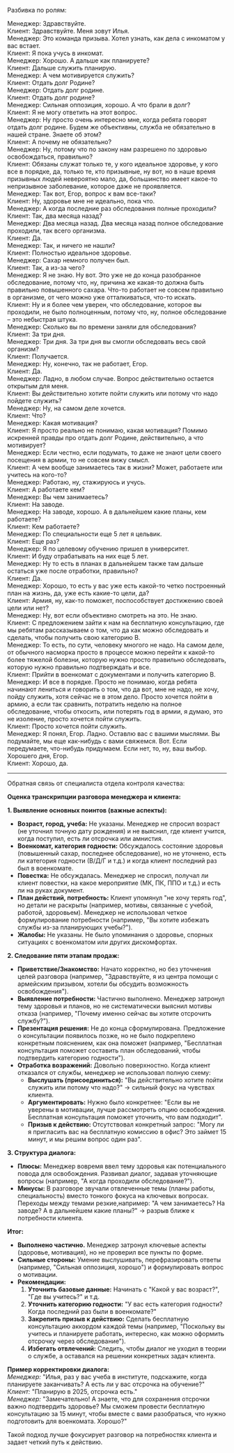 Разбивка по ролям:

Менеджер: Здравствуйте.  
Клиент: Здравствуйте. Меня зовут Илья.  
Менеджер: Это команда призыва. Хотел узнать, как дела с инкоматом у вас встает.  
Клиент: Я пока учусь в инкомат.  
Менеджер: Хорошо. А дальше как планируете?  
Клиент: Дальше служить планирую.  
Менеджер: А чем мотивируется служить?  
Клиент: Отдать долг Родине?  
Менеджер: Отдать долг родине.  
Клиент: Отдать долг родине?  
Менеджер: Сильная оппозиция, хорошо. А что брали в долг?  
Клиент: Я не могу ответить на этот вопрос.  
Менеджер: Ну просто очень интересно мне, когда ребята говорят отдать долг родине. Будем же объективны, служба не обязательно в нашей стране. Знаете об этом?  
Клиент: А почему не обязательно?  
Менеджер: Ну, потому что по закону нам разрешено по здоровью освобождаться, правильно?  
Клиент: Обязаны служат только те, у кого идеальное здоровье, у кого все в порядке, да, только те, кто призывные, ну вот, но в наше время призывных людей невероятно мало, да, большинство имеет какое-то непризывное заболевание, которое даже не проявляется.  
Менеджер: Так вот, Егор, вопрос к вам все-таки?  
Клиент: Ну, здоровье мне не идеально, пока что.  
Менеджер: А когда последние раз обследования полные проходили?  
Клиент: Так, два месяца назад?  
Менеджер: Два месяца назад. Два месяца назад полное обследование проходили, так всего организма.  
Клиент: Да.  
Менеджер: Так, и ничего не нашли?  
Клиент: Полностью идеальное здоровье.  
Менеджер: Сахар немного получен был.  
Клиент: Так, а из-за чего?  
Менеджер: Я не знаю. Ну вот. Это уже не до конца разобранное обследование, потому что, ну, причина же какая-то должна быть правильно повышенного сахара. Что-то работает не совсем правильно в организме, от чего можно уже отталкиваться, что-то искать.  
Клиент: Ну и я более чем уверен, что обследование, которое вы проходили, не было полноценным, потому что, ну, полное обследование – это небыстрая штука.  
Менеджер: Сколько вы по времени заняли для обследования?  
Клиент: За три дня.  
Менеджер: Три дня. За три дня вы смогли обследовать весь свой организм?  
Клиент: Получается.  
Менеджер: Ну, конечно, так не работает, Егор.  
Клиент: Да.  
Менеджер: Ладно, в любом случае. Вопрос действительно остается открытым для меня.  
Клиент: Вы действительно хотите пойти служить или потому что надо пойдете служить?  
Менеджер: Ну, на самом деле хочется.  
Клиент: Что?  
Менеджер: Какая мотивация?  
Клиент: Я просто реально не понимаю, какая мотивация? Помимо искренней правды про отдать долг Родине, действительно, а что мотивирует?  
Менеджер: Если честно, если подумать, то даже не знают цели своего посещения в армии, то не совсем вижу смысл.  
Клиент: А чем вообще занимаетесь так в жизни? Может, работаете или учитесь на кого-то?  
Менеджер: Работаю, ну, стажируюсь и учусь.  
Клиент: А работаете кем?  
Менеджер: Вы чем занимаетесь?  
Клиент: На заводе.  
Менеджер: На заводе, хорошо. А в дальнейшем какие планы, кем работаете?  
Клиент: Кем работаете?  
Менеджер: По специальности еще 5 лет я цельвик.  
Клиент: Еще раз?  
Менеджер: Я по целевому обучению пришел в университет.  
Клиент: И буду отрабатывать на них еще 5 лет.  
Менеджер: Ну то есть в планах в дальнейшем также там дальше остаться уже после отработки, правильно?  
Клиент: Да.  
Менеджер: Хорошо, то есть у вас уже есть какой-то четко построенный план на жизнь, да, уже есть какие-то цели, да?  
Клиент: Армия, ну, как-то поможет, поспособствует достижению своей цели или нет?  
Менеджер: Ну, вот если объективно смотреть на это. Не знаю.  
Клиент: С предложением зайти к нам на бесплатную консультацию, где мы ребятам рассказываем о том, что да как можно обследовать и сделать, чтобы получить свою категорию В.  
Менеджер: То есть, по сути, человеку многого не надо. На самом деле, от обычного насморка просто в процессе можно перейти к какой-то более тяжелой болезни, которую нужно просто правильно обследовать, которую нужно правильно подтверждать и все.  
Клиент: Прийти в военкомат с документами и получить категорию В.  
Менеджер: И все в порядке. Просто не понимаю, когда ребята начинают лениться и говорить о том, что да вот, мне не надо, не хочу, пойду служить, хотя сейчас не в этом дело. Просто хочется пойти в армию, а если так сравнить, потратить неделю на полное обследование, чтобы откосить, или потерять год в армии, я думаю, это не изоление, просто хочется пойти служить.  
Клиент: Просто хочется пойти служить.  
Менеджер: Я понял, Егор. Ладно. Оставлю вас с вашими мыслями. Вы подумайте, мы еще как-нибудь с вами свяжемся. Вот. Если передумаете, что-нибудь придумаем. Если нет, то, ну, ваш выбор. Хорошего дня, Егор.  
Клиент: Хорошо, да.

_______

Обратная связь от специалиста отдела контроля качества:

**Оценка транскрипции разговора менеджера и клиента:**  

**1. Выявление основных поинтов (важные аспекты):**  
- **Возраст, город, учеба:** Не указаны. Менеджер не спросил возраст (не уточнил точную дату рождения) и не выяснил, где клиент учится, когда поступил, есть ли отсрочка или амнистия.  
- **Военкомат, категория годности:** Обсуждалось состояние здоровья (повышенный сахар, последнее обследование), но не уточнено, есть ли категория годности (В/Д/Г и т.д.) и когда клиент последний раз был в военкомате.  
- **Повестка:** Не обсуждалась. Менеджер не спросил, получал ли клиент повестки, на какое мероприятие (МК, ПК, ППО и т.д.) и есть ли на руках документ.  
- **План действий, потребность:** Клиент упомянул "не хочу терять год", но детали не раскрыты (например, мотивы, связанные с учебой, работой, здоровьем). Менеджер не использовал четкое формулирование потребности (например, "Вы хотите избежать службы из-за планирующих учебы?").  
- **Жалобы:** Не указаны. Не было упоминания о здоровье, спорных ситуациях с военкоматом или других дискомфортах.  

**2. Следование пяти этапам продаж:**  
- **Приветствие/Знакомство:** Начато корректно, но без уточнения целей разговора (например, "Здравствуйте, я из центра помощи с армейским призывом, хотели бы обсудить возможность освобождения").  
- **Выявление потребности:** Частично выполнено. Менеджер затронул тему здоровья и планов, но не систематически выяснил мотивы отказа (например, "Почему именно сейчас вы хотите отсрочить службу?").  
- **Презентация решения:** Не до конца сформулирована. Предложение о консультации появилось позже, но не было подкреплено конкретным пояснением, как она поможет (например, "Бесплатная консультация поможет составить план обследований, чтобы подтвердить категорию годности").  
- **Отработка возражений:** Довольно поверхностно. Когда клиент отказался от службы, менеджер не использовал полную схему:  
  - **Выслушать (присоединиться):** "Вы действительно хотите пойти служить или потому что надо?" → сильный фокус на чувствах клиента.  
  - **Аргументировать:** Нужно было конкретнее: "Если вы не уверены в мотивации, лучше рассмотреть опцию освобождения. Бесплатная консультация поможет уточнить, что вам подходит".  
  - **Призыв к действию:** Отсутствовал конкретный запрос: "Могу ли я пригласить вас на бесплатную комиссию в офис? Это займет 15 минут, и мы решим вопрос один раз".  

**3. Структура диалога:**  
- **Плюсы:** Менеджер вовремя ввел тему здоровья как потенциального повода для освобождения. Развивал диалог, задавая уточняющие вопросы (например, "А когда проходили обследование?").  
- **Минусы:** В разговоре звучали отвлеченные темы (планы работы, специальность) вместо тонкого фокуса на ключевых вопросах. Переходы между темами резкие,например: "А чем занимаетесь? На заводе? А в дальнейшем какие планы?" → разрыв ближе к потребности клиента.  

**Итог:**  
- **Выполнено частично.** Менеджер затронул ключевые аспекты (здоровье, мотивация), но не проверил все пункты по форме.  
- **Сильные стороны:** Умение выслушивать, перефразировать ответы (например, "Сильная оппозиция, хорошо") и формулировать вопрос о мотивации.  
- **Рекомендации:**  
  1. **Уточнить базовые данные:** Начинать с "Какой у вас возраст?", "Где вы учитесь?" и т.д.  
  2. **Уточнить категорию годности:** "У вас есть категория годности? Когда последний раз были в военкомате?"  
  3. **Закрепить призыв к действию:** Сделать бесплатную консультацию аккордом каждой темы (например, "Поскольку вы учитесь и планируете работать, интересно, как можно оформить отсрочку через обследование").  
  4. **Избегать отвлечений:** Следить, чтобы диалог не уходил в теории о службе, а оставался на решении конкретных задач клиента.  

**Пример корректировки диалога:**  
*Менеджер:* "Илья, раз у вас учеба в институте, подскажите, когда планируете заканчивать? А есть ли у вас отсрочка на обучение?"  
*Клиент:* "Планирую в 2025, отсрочка есть."  
*Менеджер:* "Замечательно! А знаете, что для сохранения отсрочки важно подтвердить здоровье? Мы сможем провести бесплатную консультацию за 15 минут, чтобы вместе с вами разобраться, что нужно подготовить для военкомата. Хорошо?"  

Такой подход лучше фокусирует разговор на потребностях клиента и задает четкий путь к действию.